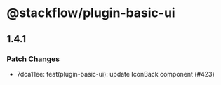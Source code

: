 # @stackflow/plugin-basic-ui

## 1.4.1

### Patch Changes

- 7dca11ee: feat(plugin-basic-ui): update IconBack component (#423)
